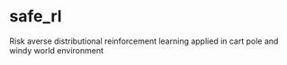 # safe_rl
Risk averse distributional reinforcement learning applied in cart pole and windy world environment
